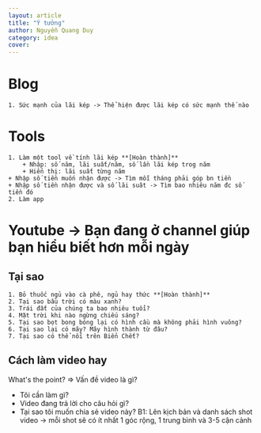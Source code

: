 ```yaml
---
layout: article
title: "Ý tưởng"
author: Nguyễn Quang Duy
category: idea
cover: 
---
```


<!--more-->

# Blog
    1. Sức mạnh của lãi kép -> Thể hiện được lãi kép có sức mạnh thế nào

# Tools 
    1. Làm một tool về tính lãi kép **[Hoàn thành]** 
        + Nhập: số năm, lãi suất/năm, số lần lãi kép trog năm
        + Hiển thị: lãi suất từng năm
	+ Nhập số tiền muốn nhận được -> Tìm mỗi tháng phải góp bn tiền
	+ Nhập số tiền nhận được và số lãi suât -> Tìm bao nhiêu năm đc số tiền đó
    2. Làm app

# Youtube -> Bạn đang ở channel giúp bạn hiểu biết hơn mỗi ngày
## Tại sao
    1. Bỏ thuốc ngủ vào cà phê, ngủ hay thức **[Hoàn thành]** 
    2. Tại sao bầu trời có màu xanh? 
    3. Trái đất của chúng ta bao nhiêu tuổi?
    4. Mặt trời khi nào ngừng chiếu sáng?
    5. Tại sao bọt bong bóng lại có hình cầu mà không phải hình vuông?
    6. Tại sao lại có mây? Mây hình thành từ đâu?
    7. Tại sao có thể nổi trên Biển Chết?

## Cách làm video hay
What's the point? => Vấn đề video là gì?
- Tôi cần làm gì?
- Video đang trả lời cho câu hỏi gì?
- Tại sao tôi muốn chia sẻ video này?
B1: Lên kịch bản và danh sách shot video -> mỗi shot sẽ có ít nhất 1 góc rộng, 1 trung bình và 3-5 cận cảnh